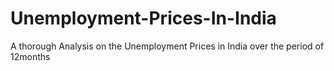 # Unemployment-Prices-In-India
A thorough Analysis on the Unemployment Prices in India over the period of 12months 
